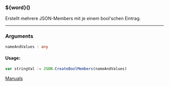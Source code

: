 ﻿### ${word}()
Erstellt mehrere JSON-Members mit je einem bool'schen Eintrag.

----

### Arguments
```ts
nameAndValues : any
```
#### Usage:
```ts
var stringVal := JSON.CreateBoolMembers(nameAndValues)
```

[Manuals](https://manuals.opacc.ch/docs/doku2401/F-Script/ScriptBlockFunc.JSON.CreateBoolMembers.html)
